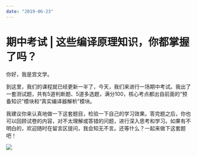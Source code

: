 ```yaml
---
date: "2019-06-23"
---  
```

      
# 期中考试 | 这些编译原理知识，你都掌握了吗？
你好，我是宫文学。

到这里，我们的课程就已经更新一半了，今天，我们来进行一场期中考试。我出了一套测试题，共有5道判断题、5道多选题，满分100，核心考点都出自前面的“预备知识”模块和“真实编译器解析”模块。

我建议你来认真地做一下这套题目，检验一下自己的学习效果。答完题之后，你也可以回顾试卷的内容，对不太理解或答错的问题，进行深入思考和学习。如果有不明白的，欢迎随时在留言区提问，我会知无不言。还等什么？一起来做下这套题吧！

[![](/images/编译原理实战/04.期中复习周/resourceimage28a428d1be62669b4f3cc01c36466bf811a4.png)](http://time.geekbang.org/quiz/intro?act_id=202&exam_id=539)

<!-- [[[read_end]]] -->